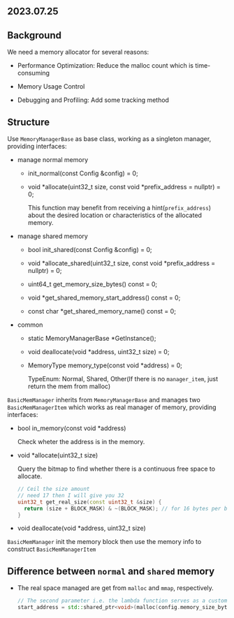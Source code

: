 2023.07.25
---

## Background

We need a memory allocator for several reasons: 

- Performance Optimization: Reduce the malloc count which is time-consuming

- Memory Usage Control

- Debugging and Profiling: Add some tracking method

## Structure

Use `MemoryManagerBase` as base class, working as a singleton manager, providing interfaces:

- manage normal memory

  - init_normal(const Config &config) = 0;

  - void *allocate(uint32_t size, const void *prefix_address = nullptr) = 0;

    This function may benefit from receiving a hint(`prefix_address`) about the desired location or characteristics of the allocated memory.

- manage shared memory

  - bool init_shared(const Config &config) = 0;

  - void *allocate_shared(uint32_t size, const void *prefix_address = nullptr) = 0;

  - uint64_t get_memory_size_bytes() const = 0;

  - void *get_shared_memory_start_address() const = 0;

  - const char *get_shared_memory_name() const = 0;

- common

  - static MemoryManagerBase *GetInstance();

  - void deallocate(void *address, uint32_t size) = 0;

  - MemoryType memory_type(const void *address) = 0;

    TypeEnum: Normal, Shared, Other(If there is no `manager_item`, just return the mem from malloc)

`BasicMemManager` inherits from `MemoryManagerBase` and manages two `BasicMemManagerItem` which works as real manager of memory, providing interfaces:

- bool in_memory(const void *address)

  Check wheter the address is in the memory.

- void *allocate(uint32_t size)

  Query the bitmap to find whether there is a continuous free space to allocate.

  ```cpp
  // Ceil the size amount
  // need 17 then I will give you 32
  uint32_t get_real_size(const uint32_t &size) {
    return (size + BLOCK_MASK) & ~(BLOCK_MASK); // for 16 bytes per block: BLOCK_MASK = 0xf
  }
  ```

- void deallocate(void *address, uint32_t size)

`BasicMemManager` init the memory block then use the memory info to construct `BasicMemManagerItem`

## Difference between `normal` and `shared` memory

- The real space managed are get from `malloc` and `mmap`, respectively.

  ```cpp
  // The second parameter i.e. the lambda function serves as a custom deleter for the shared pointer.
  start_address = std::shared_ptr<void>(malloc(config.memory_size_bytes), [](void *inner_address) { free(inner_address); });
  ```


